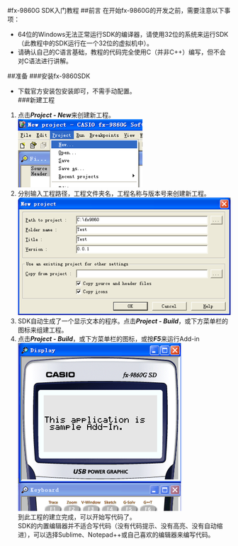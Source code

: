 #fx-9860G SDK入门教程
##前言
在开始fx-9860G的开发之前，需要注意以下事项：  

*   64位的Windows无法正常运行SDK的编译器，请使用32位的系统来运行SDK（此教程中的SDK运行在一个32位的虚拟机中）。  
*    请确认自己的C语言基础，教程的代码完全使用C（并非C++）编写，但不会对C语法进行讲解。   

##准备
###安装fx-9860SDK
*   下载官方安装包安装即可，不需手动配置。  
###新建工程
1.   点击***Project - New***来创建新工程。   
![](./images/0/pic_new_project.gif)  
2.  分别输入工程路径，工程文件夹名，工程名称与版本号来创建新工程。  
![](./images/0/pic_new_project2.gif)    
3.   SDK自动生成了一个显示文本的程序。点击***Project - Build***，或下方菜单栏的图标来组建工程。
4.   点击***Project - Build***，或下方菜单栏的图标，或按***F5***来运行Add-in  
![](./images/0/pic_new_project_sample.gif)    
到此工程的建立完成，可以开始写代码了。  
SDK的内置编辑器并不适合写代码（没有代码提示、没有高亮、没有自动缩进），可以选择Sublime、Notepad++或自己喜欢的编辑器来编写代码。  